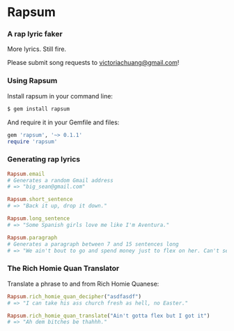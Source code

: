 # Rapsum
### A rap lyric faker

More lyrics. Still fire.

Please submit song requests to victoriachuang@gmail.com!

### Using Rapsum

Install rapsum in your command line:
```bash
$ gem install rapsum
```

And require it in your Gemfile and files:
```ruby
gem 'rapsum', '~> 0.1.1'
require 'rapsum'
```

### Generating rap lyrics

```ruby
Rapsum.email
# Generates a random Gmail address
# => "big_sean@gmail.com"

Rapsum.short_sentence
# => "Back it up, drop it down."

Rapsum.long_sentence
# => "Some Spanish girls love me like I'm Aventura."

Rapsum.paragraph
# Generates a paragraph between 7 and 15 sentences long
# => "We ain't bout to go and spend money just to flex on her. Can't see em cause the money in the way. I ain't sayin she a gold digger. I might cause a cold front if I take a deep breath. You get your fucking bill and you can see em double chargin. Bitches say shit and they ain't sayin nothin. We turnt up in the studio late night, that's why the songs that you hear coming real tight. Rob the jewelry store and tell 'em make me a grill. A lot of fools putting salt in the game til these women get the notion that they running the game."
```

### The Rich Homie Quan Translator

Translate a phrase to and from Rich Homie Quanese:

```ruby
Rapsum.rich_homie_quan_decipher("asdfasdf")
# => "I can take his ass church fresh as hell, no Easter."

Rapsum.rich_homie_quan_translate("Ain't gotta flex but I got it")
# => "Ah dem bitches be thahhh."
```
